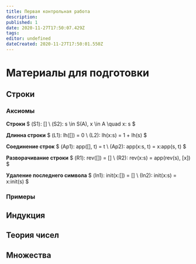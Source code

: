 ```yaml
---
title: Первая контрольная работа
description: 
published: 1
date: 2020-11-27T17:50:07.429Z
tags: 
editor: undefined
dateCreated: 2020-11-27T17:50:01.550Z
---
```


# Материалы для подготовки

## Строки

### Аксиомы
**Строки**
$
(S1): [] \\
(S2): s \in S(A), x \in A \quad x: s
$

**Длинна строки**
$
(L1): lh([]) = 0 \\
(L2): lh(x:s) = 1 + lh(s)
$

**Соединение строк**
$
(Ap1): app([], t) = t \\
(Ap2): app(x:s, t) = x:app(s, t)
$

**Разворачивание строки**
$
(R1): rev([]) = [] \\
(R2): rev(x:s) = app(rev(s), [x])
$

**Удаление последнего символа**
$
(In1): init(x:[]) = [] \\
(In2): init(x:s) = x:init(s)
$

### Примеры

## Индукция


## Теория чисел

## Множества